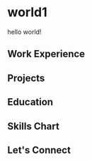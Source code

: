 # world1
<!DOCTYPE html>
<head>
  <link href="css/style.css" rel="stylesheet" type="text/css"></link>
  <script src="js/jquery.js"></script>
  <script src="js/helper.jc"></script>
</head>
<body>
  <div id="main">
    hello world!
    <div id="header" class="center-content">
      <ul id="topContacts" class='flex-box'></ul>
    </div>
    <divstyle='clear: both;'></div>
    <div id="workExperience" class'gray'>
      <h2>Work Experience</h2>
    </div>
    <div id="projects">
      <h2>Projects</h2>
    </div>
    <div id="education" class='gray'>
      <h2>Education</h2>
    </div>
    <div id="skillsChart" class='gray'>
      <h2>Skills Chart</h2>
    </div>
    <div id="letsConnect" class='dark-grey'>
      <h2 class='orange center-text'>Let's Connect</h2>
      <ul id="footerContacts" clas="flex-box">
      </ul>
    </div>
  </div>
  <script src="js/resumeBuilder.js"></script>
  <script type="text/javascript">
